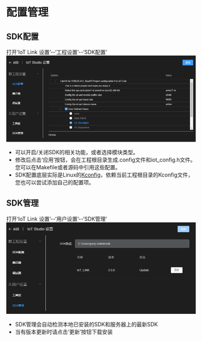 # 配置管理

## SDK配置
打开‘IoT Link 设置’--‘工程设置’--‘SDK配置’
![](../images/kconfig.png)
* 可以开启/关闭SDK的相关功能，或者选择模块类型。
* 修改后点击‘应用’按钮，会在工程根目录生成.config文件和iot_config.h文件。您可以在Makefile或者源码中引用这些配置。
* SDK配置底层实际是Linux的[Kconfig](https://www.kernel.org/doc/html/latest/kbuild/kconfig-language.html)，依赖当前工程根目录的Kconfig文件，您也可以尝试添加自己的配置项。

## SDK管理
打开‘IoT Link 设置’--‘用户设置’--‘SDK管理’
![](../images/sdk-manage.png)
* SDK管理会自动检测本地已安装的SDK和服务器上的最新SDK
* 当有版本更新时请点击‘更新’按钮下载安装